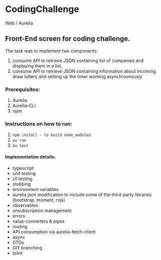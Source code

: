 # CodingChallenge
Web / Aurelia

## Front-End screen for coding challenge.

The task was to implement two components:
  1) consume API to retrieve JSON containing list of companies and displaying them in a list,
  2) consume API to retrieve JSON containing information about incoming draw lottery and setting up the timer working asynchrounously

### Prerequisites:
  1) Aurelia
  2) Aurelia-CLI
  3) npm

### Instructions on how to run:
  1) ```npm install - to build node_modules```
  2) ```au run```
  3) ```au test```

#### Implementation details:
  * typescript
  * unit testing
  * UI testing
  * stubbing
  * environment variables
  * aurelia.json modification to include some of the third-party libraries (bootstrap, moment, rxjs)
  * observables
  * unsubscription management
  * errors
  * value-converters & pipes
  * routing
  * API consumption via aurelia-fetch-client
  * async
  * DTOs
  * GIT branching
  * tslint
